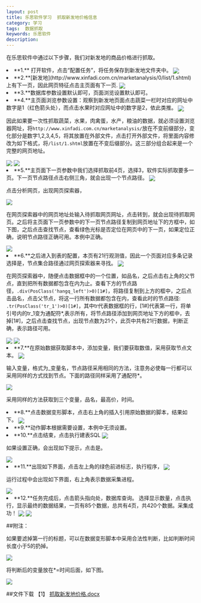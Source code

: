 ```yaml
---
layout: post
title: 乐思软件学习  抓取新发地价格信息
category: 学习
tags:  数据抓取
keywords: 乐思软件
description: 
---
```


在乐思软件中通过以下步骤，我们对新发地的商品价格进行抓取。

<li>**1.** 打开软件，点击“配置任务”，将任务保存到新发地文件夹中。

<img src="http://7xo51k.com1.z0.glb.clouddn.com/lesi1.png-wx" align=center />

<li>**2.**[新发地](http://www.xinfadi.com.cn/marketanalysis/0/list/1.shtml)上有下一页，因此网页特征点击主页面有下一页.

<img src="http://7xo51k.com1.z0.glb.clouddn.com/lesi2.png-wx" align=center />

<li>**3.**数据库参数设置默认即可，页面浏览设置默认即可。

<li>**4.**主页面浏览参数设置：观察到新发地页面点击蔬菜一栏时对应的网址中数字是1（红色箭头处），而点击水果时对应网址中的数字是2，依此类推。

<img src="http://7xo51k.com1.z0.glb.clouddn.com/lesi3.png-wx" align=center />

因此如果要一次性抓取蔬菜，水果，肉禽蛋，水产，粮油的数据，就必须设置浏览器网址，将`http://www.xinfadi.com.cn/marketanalysis/`放在不变前缀部分，变化部分是数字1,2,3,4,5，将其放置在外部文件，点击打开外部文件，将里面内容修改为如下格式，将`/list/1.shtml`放置在不变后缀部分。这三部分组合起来是一个完整的网页地址。

<img src="http://7xo51k.com1.z0.glb.clouddn.com/lesi4.png-wx" align=center />

<img src="http://7xo51k.com1.z0.glb.clouddn.com/lesi5.png-wx" align=center />

<li>**5.**主页面下一页参数中我们选择抓取前4页，选择3，软件实际抓取要多一页。下一页节点路径点击右侧三角，就会出现一个节点路径。

<img src="http://7xo51k.com1.z0.glb.clouddn.com/lesi6.png-wx" align=center />

点击分析网页，出现网页探索器，

<img src="http://7xo51k.com1.z0.glb.clouddn.com/lesi7.png-wx" align=center />

在网页探索器中的网页地址处输入待抓取网页网址，点击转到，就会出现待抓取网页。之后将主页面下一页参数中的下一页节点路径复制到网页地址下的方框中，如下图，之后点击查找节点，查看绿色光标是否定位在网页中的下一页，如果定位正确，说明节点路径正确可用。本例中正确。

<img src="http://7xo51k.com1.z0.glb.clouddn.com/lesi8.png-wx" align=center />

<li>**6.**之后进入到表的配置，本页有21行观测值，因此一个页面对应多条记录选择是，节点集合路径通过网页探索器来寻找。

<img src="http://7xo51k.com1.z0.glb.clouddn.com/lesi9.png-wx" align=center />

在网页探索器中，随便点击数据框中的一个位置，如品名，之后点击右上角的父节点，直到把所有数据都包含在内为止。查看下方的节点路径，`.div(PosClass('hangq_left')>0)[1#]`，将路径复制到上方的框中，之后点击品名，点击父节点，将这一行所有数据都包含在内，查看此时的节点路径:` .tr(PosClass('tr_1')>0)[1#]`，其中tr代表数据框的行，[1#]代表第一行，将单引号内的tr_1变为通配符*,表示所有，将节点路径添加到网页地址下方的框中，去掉[1#]，之后点击查找节点，出现节点数为21个，此页中共有21行数据，判断正确，表示路径可用。

<img src="http://7xo51k.com1.z0.glb.clouddn.com/lesi10.png-wx" align=center />

<img src="http://7xo51k.com1.z0.glb.clouddn.com/lesi11.png-wx" align=center />

<li>**7.**在原始数据获取脚本中，添加变量，我们要获取数值，采用获取节点文本。

<img src="http://7xo51k.com1.z0.glb.clouddn.com/lesi12.png-wx" align=center />

输入变量，格式为_变量名，节点路径采用相同的方法，注意务必使每一行都可以采用同样的方式找到节点。下面的路径同样采用了通配符*。

<img src="http://7xo51k.com1.z0.glb.clouddn.com/lesi13.png-wx" align=center />

采用同样的方法获取到三个变量，品名，最高价，时间。

<li>**8.**点击数据变形脚本，点击右上角的插入引用原始数据的脚本，结果如下。

<img src="http://7xo51k.com1.z0.glb.clouddn.com/lesi14.png-wx" align=center />

<li>**9.**动作脚本根据需要设置，本例中无须设置。

<li>**10.**点击结束，点击执行建表SQL

<img src="http://7xo51k.com1.z0.glb.clouddn.com/lesi15.png-wx" align=center />

如果设置正确，会出现如下提示，点击是。

<img src="http://7xo51k.com1.z0.glb.clouddn.com/lesi16.png-wx" align=center />

<li>**11.**出现如下界面，点击左上角的绿色前进标志，执行程序，

<img src="http://7xo51k.com1.z0.glb.clouddn.com/lesi17.png-wx" align=center />

运行过程中会出现如下界面，右上角表示数据采集进程。

<img src="http://7xo51k.com1.z0.glb.clouddn.com/lesi18.png-wx" align=center />

<li>**12.**任务完成后，点击箭头指向处，数据库查询。
选择显示数量，点击执行，显示最终的数据结果，一页有85个数据，总共有4页，共420个数据。采集成功！

<img src="http://7xo51k.com1.z0.glb.clouddn.com/lesi19.png-wx" align=center />

<img src="http://7xo51k.com1.z0.glb.clouddn.com/lesi20.png-wx" align=center />

##附注：

如果要滤掉第一行的标题，可以在数据变形脚本中采用合法性判断，比如判断时间长度小于5的扔掉。

<img src="http://7xo51k.com1.z0.glb.clouddn.com/lesi21.png-wx" align=center />

将判断后的变量放在*=时间后面，如下图。

<img src="http://7xo51k.com1.z0.glb.clouddn.com/lesi22.png-wx" align=center />

##文件下载 
【1】 <a href="1抓取新发地.docx" download="xinfadi"> 抓取新发地价格.docx</a>



